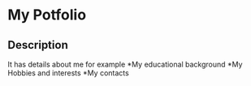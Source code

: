 # My Potfolio
## Description
It has details about me for example 
*My educational background 
*My Hobbies and interests 
*My contacts